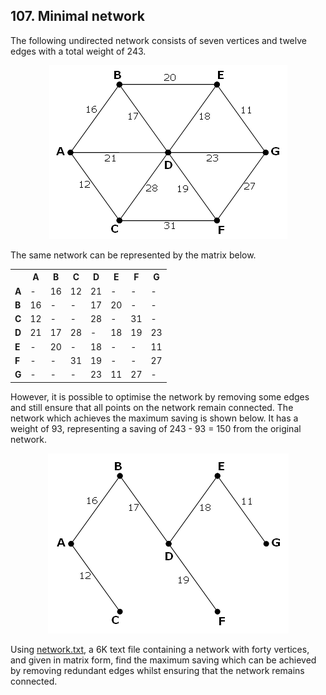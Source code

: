 ## 107. Minimal network

The following undirected network consists of seven vertices and twelve edges with a total weight of 243.

<p align="center">
  <img
    src="./p107_1.png"
    alt="Undirected network consists of seven vertices and twelve edges"
  >
</p>

The same network can be represented by the matrix below.

<table align="center">
  <tbody>
    <tr>
      <th>&nbsp;</th>
      <th>A</th>
      <th>B</th>
      <th>C</th>
      <th>D</th>
      <th>E</th>
      <th>F</th>
      <th>G</th>
    </tr>
    <tr>
      <td><strong>A</strong></td>
      <td>-</td>
      <td>16</td>
      <td>12</td>
      <td>21</td>
      <td>-</td>
      <td>-</td>
      <td>-</td>
    </tr>
    <tr>
      <td><strong>B</strong></td>
      <td>16</td>
      <td>-</td>
      <td>-</td>
      <td>17</td>
      <td>20</td>
      <td>-</td>
      <td>-</td>
    </tr>
    <tr>
      <td><strong>C</strong></td>
      <td>12</td>
      <td>-</td>
      <td>-</td>
      <td>28</td>
      <td>-</td>
      <td>31</td>
      <td>-</td>
    </tr>
    <tr>
      <td><strong>D</strong></td>
      <td>21</td>
      <td>17</td>
      <td>28</td>
      <td>-</td>
      <td>18</td>
      <td>19</td>
      <td>23</td>
    </tr>
    <tr>
      <td><strong>E</strong></td>
      <td>-</td>
      <td>20</td>
      <td>-</td>
      <td>18</td>
      <td>-</td>
      <td>-</td>
      <td>11</td>
    </tr>
    <tr>
      <td><strong>F</strong></td>
      <td>-</td>
      <td>-</td>
      <td>31</td>
      <td>19</td>
      <td>-</td>
      <td>-</td>
      <td>27</td>
    </tr>
    <tr>
      <td><strong>G</strong></td>
      <td>-</td>
      <td>-</td>
      <td>-</td>
      <td>23</td>
      <td>11</td>
      <td>27</td>
      <td>-</td>
    </tr>
  </tbody>
</table>

However, it is possible to optimise the network by removing some edges and still ensure that all points on the network remain connected. The network which achieves the maximum saving is shown below. It has a weight of 93, representing a saving of 243 - 93 = 150 from the original network.

<p align="center">
  <img
    src="./p107_2.png"
    alt="Optimized network by removing some edges"
  >
</p>

Using [network.txt](./network.txt), a 6K text file containing a network with forty vertices, and given in matrix form, find the maximum saving which can be achieved by removing redundant edges whilst ensuring that the network remains connected.
